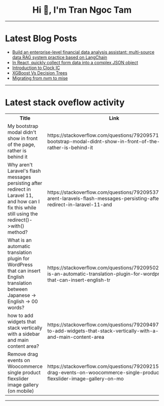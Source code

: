 <h1 align="center">Hi 👋, I'm Tran Ngoc Tam</h1>

---

# Latest Blog Posts 
<!-- BLOG-POST-LIST:START -->
- [Build an enterprise-level financial data analysis assistant: multi-source data RAG system practice based on LangChain](https://dev.to/jamesli/build-an-enterprise-level-financial-data-analysis-assistant-multi-source-data-rag-system-practice-2c2h)
- [In React, quickly collect form data into a complex JSON object](https://dev.to/zhangfisher/in-react-quickly-collect-form-data-into-a-complex-json-object-4i5m)
- [Introduction to Clock IC](https://dev.to/lisleapex/introduction-to-clock-ic-2p2n)
- [XGBoost Vs Decision Trees](https://dev.to/okellodaniel/xgboost-vs-decision-trees-1gg0)
- [Migrating from nvm to mise](https://dev.to/hverlin/migrating-from-nvm-to-mise-4mfp)
<!-- BLOG-POST-LIST:END -->

---

# Latest stack oveflow activity
<table>
  <tr><th>Title</th><th>Link</th></tr>
  <!-- STACKOVERFLOW:START --><tr><td>My bootstrap modal didn&#39;t show in front of the page, rather is behind it</td><td>https://stackoverflow.com/questions/79209571/my-bootstrap-modal-didnt-show-in-front-of-the-page-rather-is-behind-it</td></tr><tr><td>Why aren&#39;t Laravel&#39;s flash messages persisting after redirect in Laravel 11, and how can I fix this while still using the redirect&lpar;&rpar;-&gt;with&lpar;&rpar; method?</td><td>https://stackoverflow.com/questions/79209537/why-arent-laravels-flash-messages-persisting-after-redirect-in-laravel-11-and</td></tr><tr><td>What is an automatic translation plugin for WordPress that can insert English translation between Japanese -&gt; English -&gt; 00 words?</td><td>https://stackoverflow.com/questions/79209502/what-is-an-automatic-translation-plugin-for-wordpress-that-can-insert-english-tr</td></tr><tr><td>how to add widgets that stack vertically with a sidebar and main content area?</td><td>https://stackoverflow.com/questions/79209497/how-to-add-widgets-that-stack-vertically-with-a-sidebar-and-main-content-area</td></tr><tr><td>Remove drag events on Woocommerce single product flexslider image gallery &lpar;on mobile&rpar;</td><td>https://stackoverflow.com/questions/79209215/remove-drag-events-on-woocommerce-single-product-flexslider-image-gallery-on-mo</td></tr><!-- STACKOVERFLOW:END -->
</table>

---


